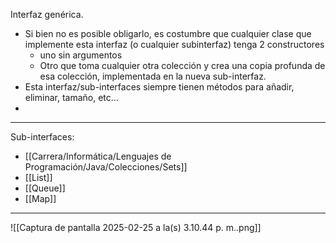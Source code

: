 Interfaz genérica.
- Si bien no es posible obligarlo, es costumbre que cualquier clase que implemente esta interfaz (o cualquier subinterfaz) tenga 2 constructores
	- uno sin argumentos
	- Otro que toma cualquier otra colección y crea una copia profunda de esa colección, implementada en la nueva sub-interfaz.
- Esta interfaz/sub-interfaces siempre tienen métodos para añadir, eliminar, tamaño, etc...
- 
***
Sub-interfaces: 
- [[Carrera/Informática/Lenguajes de Programación/Java/Colecciones/Sets]]
- [[List]]
- [[Queue]]
- [[Map]]
***
![[Captura de pantalla 2025-02-25 a la(s) 3.10.44 p. m..png]]